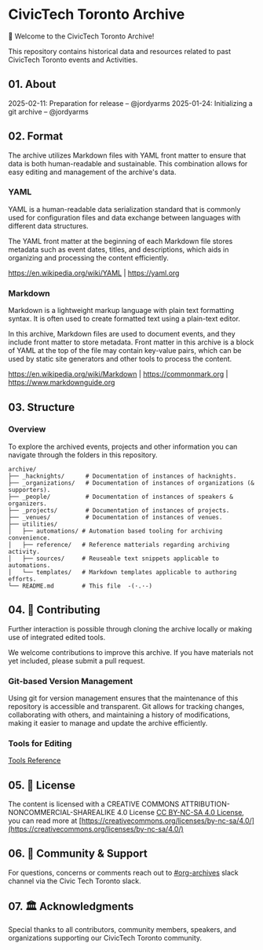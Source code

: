 # CivicTech Toronto Archive

👋 Welcome to the CivicTech Toronto Archive!

This repository contains historical data and resources related to past CivicTech Toronto events and Activities.

## 01. About

2025-02-11: Preparation for release – @jordyarms
2025-01-24: Initializing a git archive – @jordyarms

## 02. Format

The archive utilizes Markdown files with YAML front matter to ensure that data is both human-readable and sustainable. This combination allows for easy editing and management of the archive's data.

### YAML

YAML is a human-readable data serialization standard that is commonly used for configuration files and data exchange between languages with different data structures.

The YAML front matter at the beginning of each Markdown file stores metadata such as event dates, titles, and descriptions, which aids in organizing and processing the content efficiently.

https://en.wikipedia.org/wiki/YAML | https://yaml.org

### Markdown

Markdown is a lightweight markup language with plain text formatting syntax. It is often used to create formatted text using a plain-text editor.

In this archive, Markdown files are used to document events, and they include front matter to store metadata. Front matter in this archive is a block of YAML at the top of the file may contain key-value pairs, which can be used by static site generators and other tools to process the content.

https://en.wikipedia.org/wiki/Markdown | https://commonmark.org | https://www.markdownguide.org

## 03. Structure

### Overview

To explore the archived events, projects and other information you can navigate through the folders in this repository.

```
archive/
├── _hacknights/      # Documentation of instances of hacknights.
├── _organizations/   # Documentation of instances of organizations (& supporters).
├── _people/          # Documentation of instances of speakers & organizers.
├── _projects/        # Documentation of instances of projects.
├── _venues/          # Documentation of instances of venues.
├── utilities/
│   ├── automations/ # Automation based tooling for archiving convenience.
│   ├── reference/   # Reference matterials regarding archiving activity.
│   ├── sources/     # Reuseable text snippets applicable to automations.
│   └── templates/   # Markdown templates applicable to authoring efforts.
└── README.md        # This file  -(·.·-)
```

## 04. 🤝 Contributing

Further interaction is possible through cloning the archive locally or making use of integrated edited tools.

We welcome contributions to improve this archive. If you have materials not yet included, please submit a pull request.

### Git-based Version Management

Using git for version management ensures that the maintenance of this repository is accessible and transparent. Git allows for tracking changes, collaborating with others, and maintaining a history of modifications, making it easier to manage and update the archive efficiently.

### Tools for Editing

[Tools Reference](_utilities/reference/tools_reference.md)

## 05. 📜 License

The content is licensed with a CREATIVE COMMONS ATTRIBUTION-NONCOMMERCIAL-SHAREALIKE 4.0 License [CC BY-NC-SA 4.0 License](LICENSE), you can read more at [https://creativecommons.org/licenses/by-nc-sa/4.0/](https://creativecommons.org/licenses/by-nc-sa/4.0/)

## 06. 💬 Community & Support

For questions, concerns or comments reach out to [\#org-archives](https://civictechto.slack.com/archives/C08A7SC2TC2) slack channel via the Civic Tech Toronto slack.

## 07. 🏛️ Acknowledgments

Special thanks to all contributors, community members, speakers, and organizations supporting our CivicTech Toronto community.
